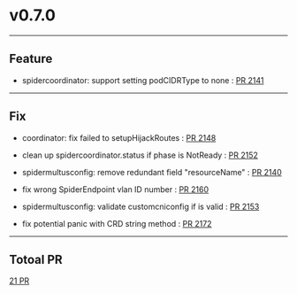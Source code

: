 
# v0.7.0

***

## Feature

* spidercoordinator: support setting podCIDRType to none  : [PR 2141](https://github.com/spidernet-io/spiderpool/pull/2141)



***

## Fix

* coordinator: fix failed to setupHijackRoutes  : [PR 2148](https://github.com/spidernet-io/spiderpool/pull/2148)

* clean up spidercoordinator.status if phase is NotReady : [PR 2152](https://github.com/spidernet-io/spiderpool/pull/2152)

* spidermultusconfig: remove redundant field "resourceName" : [PR 2140](https://github.com/spidernet-io/spiderpool/pull/2140)

* fix wrong SpiderEndpoint vlan ID number  : [PR 2160](https://github.com/spidernet-io/spiderpool/pull/2160)

* spidermultusconfig: validate customcniconfig if is valid : [PR 2153](https://github.com/spidernet-io/spiderpool/pull/2153)

* fix potential panic with CRD string method : [PR 2172](https://github.com/spidernet-io/spiderpool/pull/2172)



***

## Totoal PR

[ 21 PR](https://github.com/spidernet-io/spiderpool/compare/v0.6.0...v0.7.0)
